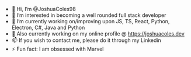 - 👋 Hi, I’m @JoshuaColes98
- 👀 I’m interested in becoming a well rounded full stack developer
- 🌱 I’m currently working on/improving upon JS, TS, React, Python, Electron, C#, Java and Python
- 🌱 Also currently working on my online profile @ https://joshuacoles.dev
- 📫 If you wish to contact me, please do it through my Linkedin
- ⚡ Fun fact: I am obsessed with Marvel
